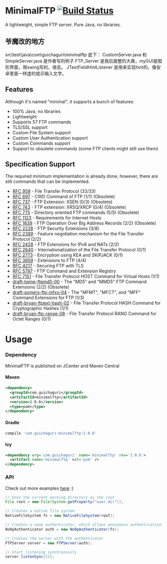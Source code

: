 # MinimalFTP [![Build Status](https://travis-ci.org/Guichaguri/MinimalFTP.svg?branch=master)](https://travis-ci.org/Guichaguri/MinimalFTP)
A lightweight, simple FTP server. Pure Java, no libraries.

## 爷魔改的地方
src\test\java\com\guichaguri\minimalftp 底下：
CustomServer.java 和 SimpleServer.java 是作者写的例子
FTP_Server 是我后面整的大粪，myGUI是图形界面，用swing写的，很丑。
JTextFieldHintListener 是用来实现hint的，像安卓里面一样虚的提示输入文字。

## Features
Although it's named "minimal", it supports a bunch of features:

* 100% Java, no libraries
* Lightweight
* Supports 57 FTP commands
* TLS/SSL support
* Custom File System support
* Custom User Authentication support
* Custom Commands support
* Support to obsolete commands (some FTP clients might still use them)

## Specification Support
The required minimum implementation is already done, however, there are still commands that can be implemented.

* [RFC 959](https://tools.ietf.org/html/rfc959) - File Transfer Protocol (33/33)
* [RFC 697](https://tools.ietf.org/html/rfc697) - CWD Command of FTP (1/1) (Obsolete)
* [RFC 737](https://tools.ietf.org/html/rfc737) - FTP Extension: XSEN (0/3) (Obsolete)
* [RFC 743](https://tools.ietf.org/html/rfc743) - FTP extension: XRSQ/XRCP (0/4) (Obsolete)
* [RFC 775](https://tools.ietf.org/html/rfc775) - Directory oriented FTP commands (5/5) (Obsolete)
* [RFC 1123](https://tools.ietf.org/html/rfc1123#page-29) - Requirements for Internet Hosts
* [RFC 1639](https://tools.ietf.org/html/rfc1639) - FTP Operation Over Big Address Records (2/2) (Obsolete)
* [RFC 2228](https://tools.ietf.org/html/rfc2228) - FTP Security Extensions (3/8)
* [RFC 2389](https://tools.ietf.org/html/rfc2389) - Feature negotiation mechanism for the File Transfer Protocol (2/2)
* [RFC 2428](https://tools.ietf.org/html/rfc2428) - FTP Extensions for IPv6 and NATs (2/2)
* [RFC 2640](https://tools.ietf.org/html/rfc2640) - Internationalization of the File Transfer Protocol (0/1)
* [RFC 2773](https://tools.ietf.org/html/rfc2773) - Encryption using KEA and SKIPJACK (0/1)
* [RFC 3659](https://tools.ietf.org/html/rfc3659) - Extensions to FTP (4/4)
* [RFC 4217](https://tools.ietf.org/html/rfc4217) - Securing FTP with TLS
* [RFC 5797](https://tools.ietf.org/html/rfc5797) - FTP Command and Extension Registry
* [RFC 7151](https://tools.ietf.org/html/rfc7151) - File Transfer Protocol HOST Command for Virtual Hosts (1/1)
* [draft-twine-ftpmd5-00](https://tools.ietf.org/html/draft-twine-ftpmd5-00) - The "MD5" and "MMD5" FTP Command Extensions (2/2) (Obsolete)
* [draft-somers-ftp-mfxx-04](https://tools.ietf.org/html/draft-somers-ftp-mfxx-04) - The "MFMT", "MFCT", and "MFF" Command Extensions for FTP (1/3)
* [draft-bryan-ftpext-hash-02](https://tools.ietf.org/html/draft-bryan-ftpext-hash-02) - File Transfer Protocol HASH Command for Cryptographic Hashes (1/1)
* [draft-bryan-ftp-range-08](https://tools.ietf.org/html/draft-bryan-ftp-range-08) - File Transfer Protocol RANG Command for Octet Ranges (0/1)

# Usage

### Dependency
MinimalFTP is published on JCenter and Maven Central

#### Maven
```xml
<dependency>
  <groupId>com.guichaguri</groupId>
  <artifactId>minimalftp</artifactId>
  <version>1.0.6</version>
  <type>pom</type>
</dependency>
```

#### Gradle
```groovy
compile 'com.guichaguri:minimalftp:1.0.6'
```

#### Ivy
```xml
<dependency org='com.guichaguri' name='minimalftp' rev='1.0.6'>
  <artifact name='minimalftp' ext='pom' />
</dependency>
```

### API
Check out more examples [here](https://github.com/Guichaguri/MinimalFTP/tree/master/src/test/java/com/guichaguri/minimalftp) :)

```java
// Uses the current working directory as the root
File root = new File(System.getProperty("user.dir"));

// Creates a native file system
NativeFileSystem fs = new NativeFileSystem(root);

// Creates a noop authenticator, which allows anonymous authentication
NoOpAuthenticator auth = new NoOpAuthenticator(fs);

// Creates the server with the authenticator
FTPServer server = new FTPServer(auth);

// Start listening synchronously
server.listenSync(21);
```